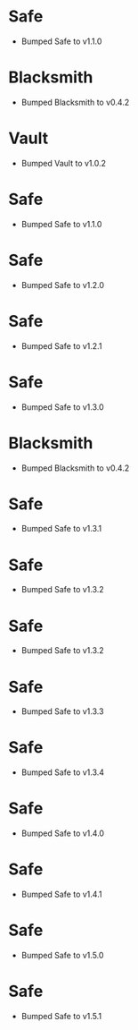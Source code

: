 
# Safe

- Bumped Safe to v1.1.0

# Blacksmith

- Bumped Blacksmith to v0.4.2

# Vault

- Bumped Vault to v1.0.2

# Safe

- Bumped Safe to v1.1.0

# Safe

- Bumped Safe to v1.2.0

# Safe

- Bumped Safe to v1.2.1

# Safe

- Bumped Safe to v1.3.0

# Blacksmith

- Bumped Blacksmith to v0.4.2

# Safe

- Bumped Safe to v1.3.1

# Safe

- Bumped Safe to v1.3.2

# Safe

- Bumped Safe to v1.3.2

# Safe

- Bumped Safe to v1.3.3

# Safe

- Bumped Safe to v1.3.4

# Safe

- Bumped Safe to v1.4.0

# Safe

- Bumped Safe to v1.4.1

# Safe

- Bumped Safe to v1.5.0

# Safe

- Bumped Safe to v1.5.1
